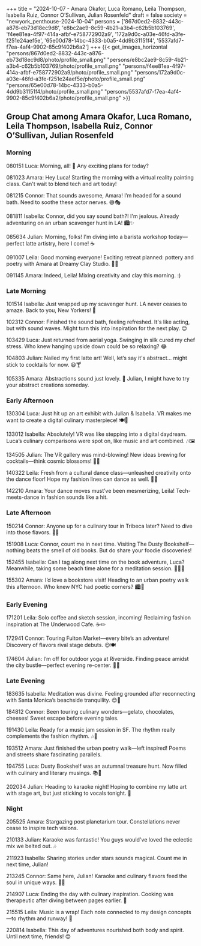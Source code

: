 +++
title = "2024-10-07 - Amara Okafor, Luca Romano, Leila Thompson, Isabella Ruiz, Connor O’Sullivan, Julian Rosenfeld"
draft = false
society = "newyork_penthouse-2024-10-04"
persons = ['867d0ed2-8832-443c-a876-eb73d18ec9d8', 'e8bc2ae9-8c59-4b21-a3b4-c62b5b103769', 'f4ee81ea-4f97-414a-afbf-e758772902a9', '172a9d0c-a03e-46fd-a3fe-f251e24aef5e', '65e00d78-14bc-4333-b0a5-4dd9b31151f4', '5537afd7-f7ea-4af4-9902-85c9f402b6a2']
+++
{{< get_images_horizontal "persons/867d0ed2-8832-443c-a876-eb73d18ec9d8/photo/profile_small.png" "persons/e8bc2ae9-8c59-4b21-a3b4-c62b5b103769/photo/profile_small.png" "persons/f4ee81ea-4f97-414a-afbf-e758772902a9/photo/profile_small.png" "persons/172a9d0c-a03e-46fd-a3fe-f251e24aef5e/photo/profile_small.png" "persons/65e00d78-14bc-4333-b0a5-4dd9b31151f4/photo/profile_small.png" "persons/5537afd7-f7ea-4af4-9902-85c9f402b6a2/photo/profile_small.png" >}}

## Group Chat among Amara Okafor, Luca Romano, Leila Thompson, Isabella Ruiz, Connor O’Sullivan, Julian Rosenfeld

### Morning

080151 Luca: Morning, all! 🍂 Any exciting plans for today?

081023 Amara: Hey Luca! Starting the morning with a virtual reality painting class. Can't wait to blend tech and art today!

081215 Connor: That sounds awesome, Amara! I’m headed for a sound bath. Need to soothe these actor nerves. 😅🎭

081811 Isabella: Connor, did you say sound bath?! I'm jealous. Already adventuring on an urban scavenger hunt in LA! 🏙️✨

085634 Julian: Morning, folks! I'm diving into a barista workshop today—perfect latte artistry, here I come! ☕️

091007 Leila: Good morning everyone! Exciting retreat planned: pottery and poetry with Amara at Dreamy Clay Studio. 🎨💃

091145 Amara: Indeed, Leila! Mixing creativity and clay this morning. :)

### Late Morning

101514 Isabella: Just wrapped up my scavenger hunt. LA never ceases to amaze. Back to you, New Yorkers! 📸
 
102312 Connor: Finished the sound bath, feeling refreshed. It's like acting, but with sound waves. Might turn this into inspiration for the next play. 😌

103429 Luca: Just returned from aerial yoga. Swinging in silk cured my chef stress. Who knew hanging upside down could be so relaxing? 😂

104803 Julian: Nailed my first latte art! Well, let’s say it's abstract... might stick to cocktails for now. 😆🍸

105335 Amara: Abstractions sound just lovely. 🤔 Julian, I might have to try your abstract creations someday.

### Early Afternoon

130304 Luca: Just hit up an art exhibit with Julian & Isabella. VR makes me want to create a digital culinary masterpiece! 🍽️🎨

133012 Isabella: Absolutely! VR was like stepping into a digital daydream. Luca’s culinary comparisons were spot on, like music and art combined. 🎶🖼️

134505 Julian: The VR gallery was mind-blowing! New ideas brewing for cocktails—think cosmic blossoms! 🌌🍹

140322 Leila: Fresh from a cultural dance class—unleashed creativity onto the dance floor! Hope my fashion lines can dance as well. 💃👗

142210 Amara: Your dance moves must’ve been mesmerizing, Leila! Tech-meets-dance in fashion sounds like a hit.

### Late Afternoon

150214 Connor: Anyone up for a culinary tour in Tribeca later? Need to dive into those flavors. 🧀🍫

151908 Luca: Connor, count me in next time. Visiting The Dusty Bookshelf—nothing beats the smell of old books. But do share your foodie discoveries!

152455 Isabella: Can I tag along next time on the book adventure, Luca? Meanwhile, taking some beach time alone for a meditation session. 🧘‍♀️🌊

155302 Amara: I’d love a bookstore visit! Heading to an urban poetry walk this afternoon. Who knew NYC had poetic corners? 🏙️📜

### Early Evening

171201 Leila: Solo coffee and sketch session, incoming! Reclaiming fashion inspiration at The Underwood Cafe. ☕️✏️

172941 Connor: Touring Fulton Market—every bite’s an adventure! Discovery of flavors rival stage debuts. 😉🍽️

174604 Julian: I’m off for outdoor yoga at Riverside. Finding peace amidst the city bustle—perfect evening re-center. 🧘‍♂️

### Late Evening

183635 Isabella: Meditation was divine. Feeling grounded after reconnecting with Santa Monica’s beachside tranquility. 😌🌴

184812 Connor: Been touring culinary wonders—gelato, chocolates, cheeses! Sweet escape before evening tales.

191430 Leila: Ready for a music jam session in SF. The rhythm really complements the fashion rhythm. 🎶👚

193512 Amara: Just finished the urban poetry walk—left inspired! Poems and streets share fascinating parallels. 

194755 Luca: Dusty Bookshelf was an autumnal treasure hunt. Now filled with culinary and literary musings. 📚🍂

202034 Julian: Heading to karaoke night! Hoping to combine my latte art with stage art, but just sticking to vocals tonight. 🎤

### Night

205525 Amara: Stargazing post planetarium tour. Constellations never cease to inspire tech visions. 

210133 Julian: Karaoke was fantastic! You guys would've loved the eclectic mix we belted out. 🎶

211923 Isabella: Sharing stories under stars sounds magical. Count me in next time, Julian!

213245 Connor: Same here, Julian! Karaoke and culinary flavors feed the soul in unique ways. 🥳🎤

214907 Luca: Ending the day with culinary inspiration. Cooking was therapeutic after diving between pages earlier. 🥘

215515 Leila: Music is a wrap! Each note connected to my design concepts—to rhythm and runway! 🌟

220814 Isabella: This day of adventures nourished both body and spirit. Until next time, friends! 😊
